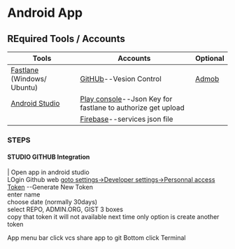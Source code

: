 # Android App
## REquired Tools / Accounts
|Tools|Accounts|Optional|
|---|---|---|
|[Fastlane](https://fastlane.tools/) (Windows/ Ubuntu) |[GitHUb]()--Vesion Control |[Admob]()|
|[Android Studio]() |[Play console]()--Json Key for fastlane to authorize get upload| |
| |[Firebase]()--services json file | |

### STEPS
#### STUDIO GITHUB Integration
|
Open app in android studio<br/>
LOgin Github web [goto settings->Developer settings->Personnal access Token](https://github.com/settings/tokens) --Generate New Token <br/>
enter name<br/>
choose date (normally 30days) <br/>
select REPO, ADMIN.ORG, GIST 3 boxes<br/>
copy that token it will not available next time only option is create another token<br/>

App menu bar click vcs share app to git
Bottom click Terminal


